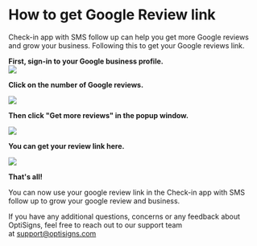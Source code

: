 # How to get Google Review link

Check-in app with SMS follow up can help you get more Google reviews and grow your business. Following this to get your Google reviews link.

**First, sign-in to your Google business profile.**  
![](https://support.optisigns.com/hc/article_attachments/23629645057811)

**Click on the number of Google reviews.**

**![](https://support.optisigns.com/hc/article_attachments/23629657299091)**

**Then click "Get more reviews" in the popup window.**

**![](https://support.optisigns.com/hc/article_attachments/23629633775763)**

**You can get your review link here.**

![](https://support.optisigns.com/hc/article_attachments/23629617418515)

**That's all!**

You can now use your google review link in the Check-in app with SMS follow up to grow your google review and business.

If you have any additional questions, concerns or any feedback about OptiSigns, feel free to reach out to our support team at [support@optisigns.com](mailto:support@optisigns.com)